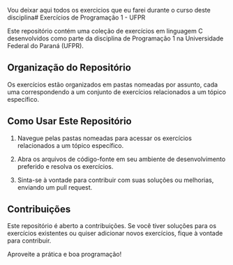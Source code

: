 Vou deixar aqui todos os exercicios que eu farei durante o curso deste disciplina# Exercícios de Programação 1 - UFPR

Este repositório contém uma coleção de exercícios em linguagem C desenvolvidos como parte da disciplina de Programação 1 na Universidade Federal do Paraná (UFPR).

## Organização do Repositório

Os exercícios estão organizados em pastas nomeadas por assunto, cada uma correspondendo a um conjunto de exercícios relacionados a um tópico específico.

## Como Usar Este Repositório

1. Navegue pelas pastas nomeadas para acessar os exercícios relacionados a um tópico específico.

2. Abra os arquivos de código-fonte em seu ambiente de desenvolvimento preferido e resolva os exercícios.

3. Sinta-se à vontade para contribuir com suas soluções ou melhorias, enviando um pull request.

## Contribuições

Este repositório é aberto a contribuições. Se você tiver soluções para os exercícios existentes ou quiser adicionar novos exercícios, fique à vontade para contribuir.

Aproveite a prática e boa programação!

